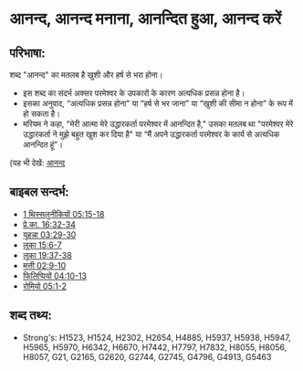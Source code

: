 # आनन्द, आनन्द मनाना, आनन्दित हुआ, आनन्द करें #

## परिभाषा: ##

शब्द "आनन्द" का मतलब है खुशी और हर्ष से भरा होना।

* इस शब्द का संदर्भ अक्सर परमेश्वर के उपकारों के कारण अत्यधिक प्रसन्न होना है।
* इसका अनुवाद, “अत्यधिक प्रसन्न होना” या “हर्ष से भर जाना” या “खुशी की सीमा न होना” के रूप में हो सकता है।
* मरियम ने कहा, "मेरी आत्मा मेरे उद्धारकर्ता परमेश्वर में आनन्दित है," उसका मतलब था "परमेश्वर मेरे उद्धारकर्ता ने मुझे बहुत खुश कर दिया है" या  “मैं अपने उद्धारकर्ता परमेश्वर के कार्य से अत्यधिक आनन्दित हूं”।

(यह भी देखें: [आनन्द](../other/joy.md)

## बाइबल सन्दर्भ: ##

* [1 थिस्सलुनीकियों 05:15-18](rc://en/tn/help/1th/05/15)
* [प्रे.का. 16:32-34](rc://en/tn/help/act/16/32)
* [यूहन्ना 03:29-30](rc://en/tn/help/jhn/03/29)
* [लूका 15:6-7](rc://en/tn/help/luk/15/06)
* [लूका 19:37-38](rc://en/tn/help/luk/19/37)
* [मत्ती 02:9-10](rc://en/tn/help/mat/02/09)
* [फिलिप्पियों 04:10-13](rc://en/tn/help/php/04/10)
* [रोमियो 05:1-2](rc://en/tn/help/rom/05/01)

## शब्द तथ्य: ##

* Strong's: H1523, H1524, H2302, H2654, H4885, H5937, H5938, H5947, H5965, H5970, H6342, H6670, H7442, H7797, H7832, H8055, H8056, H8057, G21, G2165, G2620, G2744, G2745, G4796, G4913, G5463
